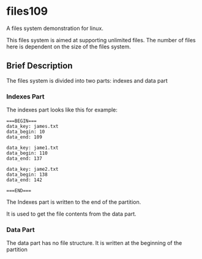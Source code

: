 # files109
A files system demonstration for linux.

This files system is aimed at supporting unlimited files.
The number of files here is dependent on the size of the files system.

## Brief Description

The files system is divided into two parts: indexes and data part

### Indexes Part

The indexes part looks like this for example:
```
===BEGIN===
data_key: james.txt
data_begin: 10
data_end: 109

data_key: jame1.txt
data_begin: 110
data_end: 137

data_key: jame2.txt
data_begin: 138
data_end: 142

===END===
```

The Indexes part is written to the end of the partition.

It is used to get the file contents from the data part.


### Data Part

The data part has no file structure. It is written at the beginning
of the partition

